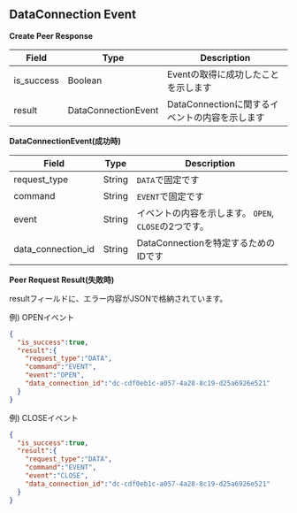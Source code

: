 ## DataConnection Event

**Create Peer Response**

| Field      | Type                | Description                    |
|------------|---------------------|--------------------------------|
| is_success | Boolean             | Eventの取得に成功したことを示します           |
| result     | DataConnectionEvent | DataConnectionに関するイベントの内容を示します |

**DataConnectionEvent(成功時)**

| Field              | Type   | Description                         |
|--------------------|--------|-------------------------------------|
| request_type       | String | `DATA`で固定です                         |
| command            | String | `EVENT`で固定です                        | 
| event              | String | イベントの内容を示します。 `OPEN`, `CLOSE`の2つです。 | 
| data_connection_id | String | DataConnectionを特定するためのIDです          |

**Peer Request Result(失敗時)**

resultフィールドに、エラー内容がJSONで格納されています。

例) OPENイベント
```json
{
  "is_success":true,
  "result":{
    "request_type":"DATA",
    "command":"EVENT",
    "event":"OPEN",
    "data_connection_id":"dc-cdf0eb1c-a057-4a28-8c19-d25a6926e521"
  }
}
```

例) CLOSEイベント
```json
{
  "is_success":true,
  "result":{
    "request_type":"DATA",
    "command":"EVENT",
    "event":"CLOSE",
    "data_connection_id":"dc-cdf0eb1c-a057-4a28-8c19-d25a6926e521"
  }
}
```

